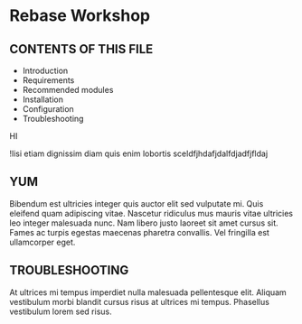 # Rebase Workshop

CONTENTS OF THIS FILE
---------------------

 * Introduction
 * Requirements
 * Recommended modules
 * Installation
 * Configuration
 * Troubleshooting

 HI


 !lisi etiam dignissim diam quis enim lobortis sceldfjhdafjdalfdjadfjfldaj


 YUM
-------------
Bibendum est ultricies integer quis auctor elit sed vulputate mi. Quis eleifend quam adipiscing vitae. Nascetur ridiculus mus mauris vitae ultricies leo integer malesuada nunc. Nam libero justo laoreet sit amet cursus sit. Fames ac turpis egestas maecenas pharetra convallis. Vel fringilla est ullamcorper eget.

TROUBLESHOOTING
---------------
At ultrices mi tempus imperdiet nulla malesuada pellentesque elit. Aliquam vestibulum morbi blandit cursus risus at ultrices mi tempus. Phasellus vestibulum lorem sed risus.
